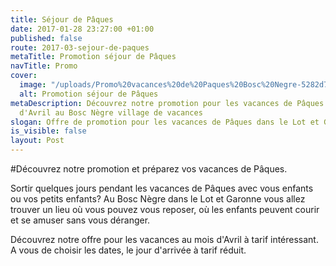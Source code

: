 ```yaml
---
title: Séjour de Pâques
date: 2017-01-28 23:27:00 +01:00
published: false
route: 2017-03-sejour-de-paques
metaTitle: Promotion séjour de Pâques
navTitle: Promo
cover:
  image: "/uploads/Promo%20vacances%20de%20Paques%20Bosc%20Negre-5282d7.png"
  alt: Promotion séjour de Pâques
metaDescription: Découvrez notre promotion pour les vacances de Pâques tous le mois
  d'Avril au Bosc Nègre village de vacances
slogan: Offre de promotion pour les vacances de Pâques dans le Lot et Garonne
is_visible: false
layout: Post
---
```


#Découvrez notre promotion et préparez vos vacances de Pâques.

Sortir quelques jours pendant les vacances de Pâques avec vous enfants ou vos petits enfants? 
Au Bosc Nègre dans le Lot et Garonne vous allez trouver un lieu où vous pouvez vous reposer, où les enfants peuvent courir et se amuser sans vous déranger.

Découvrez notre offre pour les vacances au mois d'Avril à tarif intéressant. A vous de choisir les dates, le jour d'arrivée à tarif réduit. 


